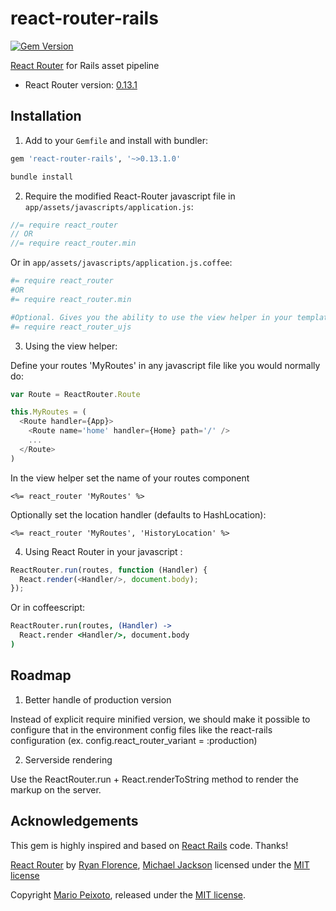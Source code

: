 # react-router-rails

[![Gem Version](https://badge.fury.io/rb/react-router-rails.svg)](https://badge.fury.io/rb/react-router-rails.svg)

[React Router](https://github.com/rackt/react-router/) for Rails asset pipeline

- React Router version: [0.13.1](https://github.com/rackt/react-router/tree/v0.13.1)

## Installation

1. Add to your `Gemfile` and install with bundler:

  ```ruby
  gem 'react-router-rails', '~>0.13.1.0'
  ```
  
  ```bash
  bundle install
  ```

2. Require the modified React-Router javascript file in `app/assets/javascripts/application.js`:

  ```js
  //= require react_router
  // OR
  //= require react_router.min
  ```
  
  Or in `app/assets/javascripts/application.js.coffee`:
  
  ```coffeescript
  #= require react_router
  #OR
  #= require react_router.min

  #Optional. Gives you the ability to use the view helper in your template
  #= require react_router_ujs
  ```
3. Using the view helper:

  Define your routes 'MyRoutes' in any javascript file like you would normally do:

  ```js
  var Route = ReactRouter.Route

  this.MyRoutes = (
    <Route handler={App}>
      <Route name='home' handler={Home} path='/' />
      ...
    </Route>
  )
  ```

  In the view helper set the name of your routes component

  ```erb
  <%= react_router 'MyRoutes' %>
  ```

  Optionally set the location handler (defaults to HashLocation):

  ```erb
  <%= react_router 'MyRoutes', 'HistoryLocation' %>
  ```

4. Using React Router in your javascript :

  ```js
  ReactRouter.run(routes, function (Handler) {
    React.render(<Handler/>, document.body);
  });
  ```

  Or in coffeescript:

  ```coffeescript
  ReactRouter.run(routes, (Handler) ->
    React.render <Handler/>, document.body
  )
  ```

## Roadmap

1. Better handle of production version
  
  Instead of explicit require minified version, we should make it possible to configure that in the environment config files like the react-rails configuration (ex. config.react_router_variant = :production)

2. Serverside rendering

  Use the ReactRouter.run + React.renderToString method to render the markup on the server.

## Acknowledgements

This gem is highly inspired and based on [React Rails](https://github.com/reactjs/react-rails) code. Thanks!

[React Router](https://github.com/rackt/react-router/) by [Ryan Florence](https://github.com/rpflorence), [Michael Jackson](https://github.com/mjackson) licensed under the [MIT license](https://github.com/rackt/react-router/blob/master/LICENSE)

Copyright [Mario Peixoto](https://github.com/mariopeixoto), released under the [MIT license](https://github.com/mariopeixoto/react-router-rails/LICENSE).